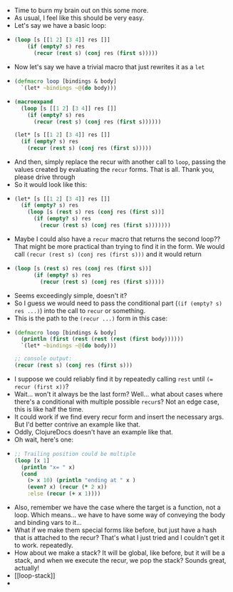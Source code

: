 - Time to burn my brain out on this some more.
- As usual, I feel like this should be very easy.
- Let's say we have a basic loop:
- ```clojure
  (loop [s [[1 2] [3 4]] res []]
      (if (empty? s) res
        (recur (rest s) (conj res (first s)))))
  ```
- Now let's say we have a trivial macro that just rewrites it as a `let`
- ```clojure
  (defmacro loop [bindings & body]
    `(let* ~bindings ~@(do body)))
  ```
- ```clojure
  (macroexpand
    (loop [s [[1 2] [3 4]] res []]
      (if (empty? s) res
        (recur (rest s) (conj res (first s))))))
  
  (let* [s [[1 2] [3 4]] res []]
    (if (empty? s) res
      (recur (rest s) (conj res (first s)))))
  ```
- And then, simply replace the recur with another call to `loop`, passing the values created by evaluating the `recur` forms. That is all. Thank you, please drive through
- So it would look like this:
- ```clojure
  (let* [s [[1 2] [3 4]] res []]
    (if (empty? s) res
      (loop [s (rest s) res (conj res (first s))]
        (if (empty? s) res
          (recur (rest s) (conj res (first s)))))))
  ```
- Maybe I could also have a `recur` macro that returns the second loop?? That might be more practical than trying to find it in the form. We would call `(recur (rest s) (conj res (first s)))` and it would return
- ```clojure
  (loop [s (rest s) res (conj res (first s))]
        (if (empty? s) res
          (recur (rest s) (conj res (first s)))))
  ```
- Seems exceedingly simple, doesn't it?
- So I guess we would need to pass the conditional part (`(if (empty? s) res ...)`) into the call to `recur` or something.
- This is the path to the `(recur ...)` form in this case:
- ```clojure
  (defmacro loop [bindings & body]
    (println (first (rest (rest (rest (first body))))))
    `(let* ~bindings ~@(do body)))
  
  ;; console output:
  (recur (rest s) (conj res (first s)))
  ```
- I suppose we could reliably find it by repeatedly calling `rest` until `(= recur (first x))`?
- Wait... won't it always be the last form? Well... what about cases where there's a conditional with multiple possible `recur`s? Not an edge case, this is like half the time.
- It could work if we find every recur form and insert the necessary args. But I'd better contrive an example like that.
- Oddly, ClojureDocs doesn't have an example like that.
- Oh wait, here's one:
- ```clojure
  ;; Trailing position could be multiple
  (loop [x 1]
    (println "x= " x)
    (cond
      (> x 10) (println "ending at " x )
      (even? x) (recur (* 2 x))
      :else (recur (+ x 1))))
  ```
- Also, remember we have the case where the target is a function, not a loop. Which means... we have to have some way of conveying the body and binding vars to it...
- What if we make them special forms like before, but just have a hash that is attached to the recur? That's what I just tried and I couldn't get it to work. repeatedly.
- How about we make a stack? It will be global, like before, but it will be a stack, and when we execute the recur, we pop the stack? Sounds great, actually!
- [[loop-stack]]
-